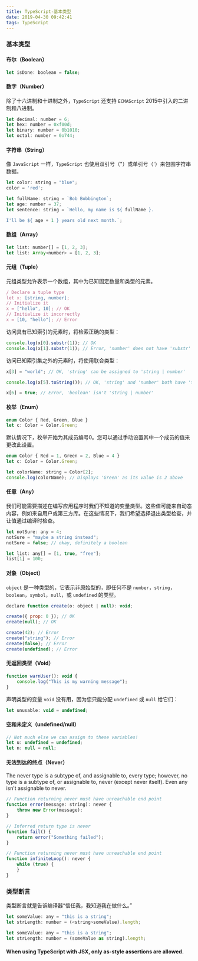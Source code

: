 ```yaml
---
title: TypeScript-基本类型
date: 2019-04-30 09:42:41
tags: TypeScript
---
```

### 基本类型
#### 布尔（Boolean）
```javascript
let isDone: boolean = false;
```
#### 数字（Number）
除了十六进制和十进制之外，`TypeScript` 还支持 `ECMAScript` 2015中引入的二进制和八进制。
```javascript
let decimal: number = 6;
let hex: number = 0xf00d;
let binary: number = 0b1010;
let octal: number = 0o744;
```
#### 字符串（String）
像 `JavaScript` 一样，`TypeScript` 也使用双引号（"）或单引号（'）来包围字符串数据。
```javascript
let color: string = "blue";
color = 'red';

let fullName: string = `Bob Bobbington`;
let age: number = 37;
let sentence: string = `Hello, my name is ${ fullName }.

I'll be ${ age + 1 } years old next month.`;
```
#### 数组（Array）
```javascript
let list: number[] = [1, 2, 3];
let list: Array<number> = [1, 2, 3];
```
#### 元组（Tuple）
元组类型允许表示一个数组，其中为已知固定数量和类型的元素。
```javascript
/ Declare a tuple type
let x: [string, number];
// Initialize it
x = ["hello", 10]; // OK
// Initialize it incorrectly
x = [10, "hello"]; // Error
```
访问具有已知索引的元素时，将检索正确的类型：
```javascript
console.log(x[0].substr(1)); // OK
console.log(x[1].substr(1)); // Error, 'number' does not have 'substr'
```
访问已知索引集之外的元素时，将使用联合类型：
```javascript
x[3] = "world"; // OK, 'string' can be assigned to 'string | number'

console.log(x[5].toString()); // OK, 'string' and 'number' both have 'toString'

x[6] = true; // Error, 'boolean' isn't 'string | number'
```
#### 枚举（Enum）
```javascript
enum Color { Red, Green, Blue }
let c: Color = Color.Green;
```
默认情况下，枚举开始为其成员编号0。您可以通过手动设置其中一个成员的值来更改此设置。
```javascript
enum Color { Red = 1, Green = 2, Blue = 4 }
let c: Color = Color.Green;

let colorName: string = Color[2];
console.log(colorName); // Displays 'Green' as its value is 2 above
```
#### 任意（Any）
我们可能需要描述在编写应用程序时我们不知道的变量类型。这些值可能来自动态内容，例如来自用户或第三方库。在这些情况下，我们希望选择退出类型检查，并让值通过编译时检查。
```javascript
let notSure: any = 4;
notSure = "maybe a string instead";
notSure = false; // okay, definitely a boolean

let list: any[] = [1, true, "free"];
list[1] = 100;
```
#### 对象（Object）
`object` 是一种类型的，它表示非原始型的，即任何不是 `number`，`string`，`boolean`，`symbol`，`null`，或 `undefined` 的类型。
```javascript
declare function create(o: object | null): void;

create({ prop: 0 }); // OK
create(null); // OK

create(42); // Error
create("string"); // Error
create(false); // Error
create(undefined); // Error
```
#### 无返回类型（Void）
```javascript
function warnUser(): void {
    console.log("This is my warning message");
}
```
声明类型的变量 `void` 没有用，因为您只能分配 `undefined` 或 `null` 给它们：
```javascript
let unusable: void = undefined;
```
#### 空和未定义（undefined/null）
```javascript
// Not much else we can assign to these variables!
let u: undefined = undefined;
let n: null = null;
```
#### 无法到达的终点（Never）
The never type is a subtype of, and assignable to, every type; however, no type is a subtype of, or assignable to, never (except never itself). Even any isn’t assignable to never.
```javascript
// Function returning never must have unreachable end point
function error(message: string): never {
    throw new Error(message);
}

// Inferred return type is never
function fail() {
    return error("Something failed");
}

// Function returning never must have unreachable end point
function infiniteLoop(): never {
    while (true) {
    }
}
```

### 类型断言
类型断言就是告诉编译器“信任我，我知道我在做什么。”
```javascript
let someValue: any = "this is a string";
let strLength: number = (<string>someValue).length;
```
```javascript
let someValue: any = "this is a string";
let strLength: number = (someValue as string).length;
```
#### When using TypeScript with JSX, only as-style assertions are allowed.

